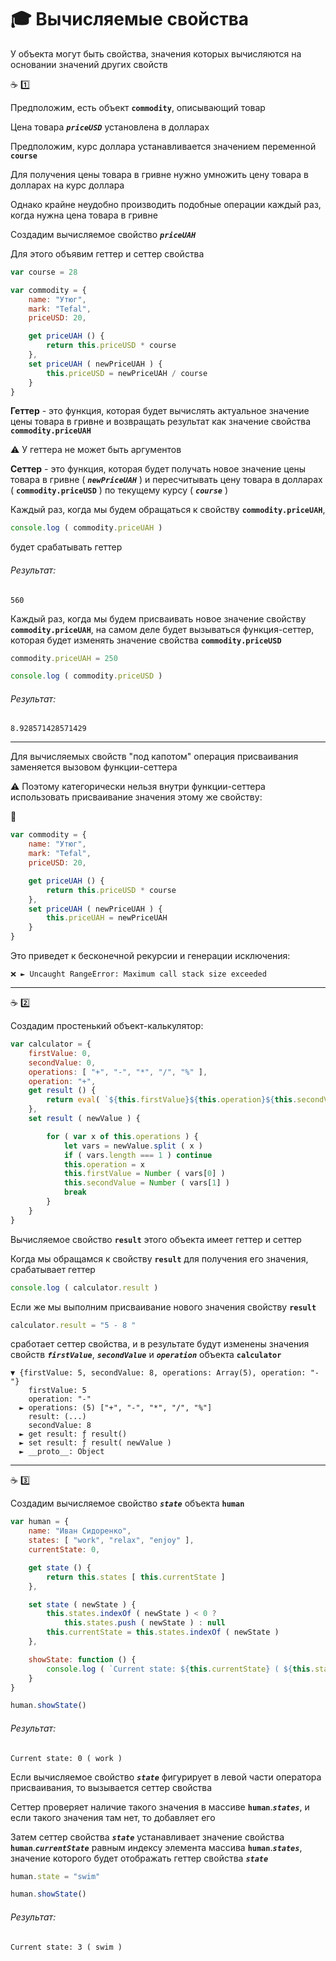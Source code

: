 # :mortar_board: Вычисляемые свойства

У объекта могут быть свойства, значения которых вычисляются на основании значений других свойств

:coffee: :one:

Предположим, есть объект **`commodity`**, описывающий товар

Цена товара **_`priceUSD`_** установлена в долларах

Предположим, курс доллара устанавливается значением переменной **`course`**

Для получения цены товара в гривне нужно умножить цену товара в долларах на курс доллара

Однако крайне неудобно производить подобные операции каждый раз, когда нужна цена товара в гривне

Создадим вычисляемое свойство **_`priceUAH`_**

Для этого объявим геттер и сеттер свойства

```javascript
var course = 28

var commodity = {
    name: "Утюг",
    mark: "Tefal",
    priceUSD: 20,

    get priceUAH () {
        return this.priceUSD * course
    },
    set priceUAH ( newPriceUAH ) {
        this.priceUSD = newPriceUAH / course
    }
}
```

**Геттер** - это функция, которая будет вычислять актуальное значение цены товара в гривне и возвращать результат как значение свойства **`commodity.priceUAH`**

:warning: У геттера не может быть аргументов

**Сеттер** - это функция, которая будет получать новое значение цены товара в гривне ( **_`newPriceUAH`_** ) и пересчитывать цену товара в долларах ( **`commodity.priceUSD`** ) по текущему курсу ( **_`course`_** )

Каждый раз, когда мы будем обращаться к свойству **`commodity.priceUAH`**, 

```javascript
console.log ( commodity.priceUAH )
```

будет срабатывать геттер

###### Результат:

```
560
```

Каждый раз, когда мы будем присваивать новое значение свойству **`commodity.priceUAH`**, на самом деле будет вызываться функция-сеттер, которая будет изменять значение свойства **`commodity.priceUSD`**


```javascript
commodity.priceUAH = 250

console.log ( commodity.priceUSD )
```

###### Результат:

```console
8.928571428571429
```

***

Для вычисляемых свойств "под капотом" операция присваивания заменяется вызовом функции-сеттера

:warning: Поэтому категорически нельзя внутри функции-сеттера использовать присваивание значения этому же свойству:

:no_entry_sign:

```javascript
var commodity = {
    name: "Утюг",
    mark: "Tefal",
    priceUSD: 20,

    get priceUAH () {
        return this.priceUSD * course
    },
    set priceUAH ( newPriceUAH ) {
        this.priceUAH = newPriceUAH
    }
}
```
Это приведет к бесконечной рекурсии и генерации исключения:
```
❌ ► Uncaught RangeError: Maximum call stack size exceeded
```

***

:coffee: :two:

Создадим простенький объект-калькулятор:

```javascript
var calculator = {
    firstValue: 0,
    secondValue: 0,
    operations: [ "+", "-", "*", "/", "%" ],
    operation: "+",
    get result () {
        return eval( `${this.firstValue}${this.operation}${this.secondValue}` )
    },
    set result ( newValue ) {

        for ( var x of this.operations ) {
            let vars = newValue.split ( x )
            if ( vars.length === 1 ) continue
            this.operation = x
            this.firstValue = Number ( vars[0] )
            this.secondValue = Number ( vars[1] )
            break
        }
    }
}
```

Вычисляемое свойство **`result`** этого объекта имеет геттер и сеттер

Когда мы обращамся к свойству **`result`** для получения его значения, срабатывает геттер

```javascript
console.log ( calculator.result )
```

Если же мы выполним присваивание нового значения свойству **`result`**

```javascript
calculator.result = "5 - 8 "
```

сработает сеттер свойства, и в результате будут изменены значения свойств **_`firstValue`_**, **_`secondValue`_** и **_`operation`_** объекта **`calculator`**

```console
▼ {firstValue: 5, secondValue: 8, operations: Array(5), operation: "-"}
    firstValue: 5
    operation: "-"
  ► operations: (5) ["+", "-", "*", "/", "%"]
    result: (...)
    secondValue: 8
  ► get result: ƒ result()
  ► set result: ƒ result( newValue )
  ► __proto__: Object
```

***

:coffee: :three:

Создадим вычисляемое свойство **_`state`_** объекта **`human`**

```javascript
var human = {
    name: "Иван Сидоренко",
    states: [ "work", "relax", "enjoy" ],
    currentState: 0,

    get state () {
        return this.states [ this.currentState ]
    },

    set state ( newState ) {
        this.states.indexOf ( newState ) < 0 ? 
            this.states.push ( newState ) : null
        this.currentState = this.states.indexOf ( newState )
    },

    showState: function () {
        console.log ( `Current state: ${this.currentState} ( ${this.state} )` )
    }
}

human.showState()
```

###### Результат:
```console
Current state: 0 ( work )
```

Если вычисляемое свойство **_`state`_** фигурирует в левой части оператора присваивания, то вызывается сеттер свойства

Сеттер проверяет наличие такого значения в массиве **`human`**.**_`states`_**, и если такого значения там нет, то добавляет его

Затем сеттер свойства **_`state`_** устанавливает значение свойства **`human`**.**_`currentState`_** равным индексу элемента массива **`human`**.**_`states`_**, значение которого будет отображать геттер свойства **_`state`_**


```javascript
human.state = "swim"

human.showState()
```

###### Результат:

```console
Current state: 3 ( swim )
```

